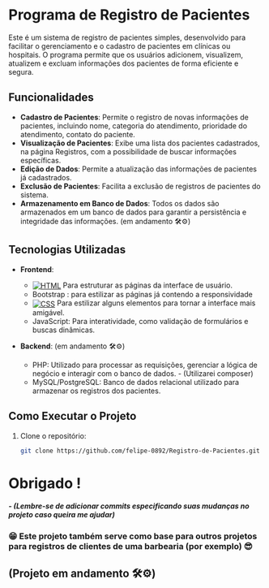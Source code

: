 
# Programa de Registro de Pacientes

Este é um sistema de registro de pacientes simples, desenvolvido para facilitar o gerenciamento e o cadastro de pacientes em clínicas ou hospitais. O programa permite que os usuários adicionem, visualizem, atualizem e excluam informações dos pacientes de forma eficiente e segura.

## Funcionalidades

- **Cadastro de Pacientes**: Permite o registro de novas informações de pacientes, incluindo nome, categoria do atendimento, prioridade do atendimento, contato do paciente.
- **Visualização de Pacientes**: Exibe uma lista dos pacientes cadastrados, na página Registros, com a possibilidade de buscar informações específicas.
- **Edição de Dados**: Permite a atualização das informações de pacientes já cadastrados.
- **Exclusão de Pacientes**: Facilita a exclusão de registros de pacientes do sistema.
- **Armazenamento em Banco de Dados**: Todos os dados são armazenados em um banco de dados para garantir a persistência e integridade das informações. (em andamento 🛠⚙)

## Tecnologias Utilizadas

- **Frontend**:
  - <a href="#" target="_blank"><img align="center" alt="HTML" src="https://img.shields.io/badge/html5-%23E34F26.svg?style=for-the-badge&logo=html5&logoColor=white"></a> Para estruturar as páginas da interface de usuário.
  - Bootstrap : para estilizar as páginas já contendo a responsividade
  - <a href="#" target="_blank"><img align="center" alt="CSS" src="https://img.shields.io/badge/css3-%231572B6.svg?style=for-the-badge&logo=css3&logoColor=white"></a> Para estilizar alguns elementos para tornar a interface mais amigável.
  - JavaScript: Para interatividade, como validação de formulários e buscas dinâmicas.
  
- **Backend**: (em andamento 🛠⚙)
  - PHP: Utilizado para processar as requisições, gerenciar a lógica de negócio e interagir com o banco de dados. - (Utilizarei composer)
  - MySQL/PostgreSQL: Banco de dados relacional utilizado para armazenar os registros dos pacientes.

## Como Executar o Projeto

1. Clone o repositório: 


   ```bash
   git clone https://github.com/felipe-0892/Registro-de-Pacientes.git

   
# **Obrigado !**
##### - (Lembre-se de adicionar commits especificando suas mudanças no projeto caso queira me ajudar)

### 😁 Este projeto também serve como base para outros projetos para registros de clientes de uma barbearia (por exemplo) 😎

## (Projeto em andamento 🛠⚙)
